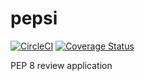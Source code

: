 # pepsi
[![CircleCI](https://circleci.com/gh/birkholz/pepsi.svg?style=svg)](https://circleci.com/gh/birkholz/pepsi)
[![Coverage Status](https://coveralls.io/repos/github/birkholz/pepsi/badge.svg?branch=master)](https://coveralls.io/github/birkholz/pepsi?branch=master)

PEP 8 review application